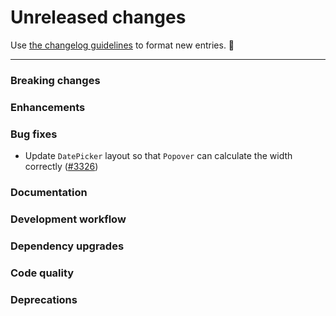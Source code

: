 # Unreleased changes

Use [the changelog guidelines](https://git.io/polaris-changelog-guidelines) to format new entries. 💜

---

### Breaking changes

### Enhancements

### Bug fixes

- Update `DatePicker` layout so that `Popover` can calculate the width correctly ([#3326](https://github.com/Shopify/polaris-react/pull/3326))

### Documentation

### Development workflow

### Dependency upgrades

### Code quality

### Deprecations
